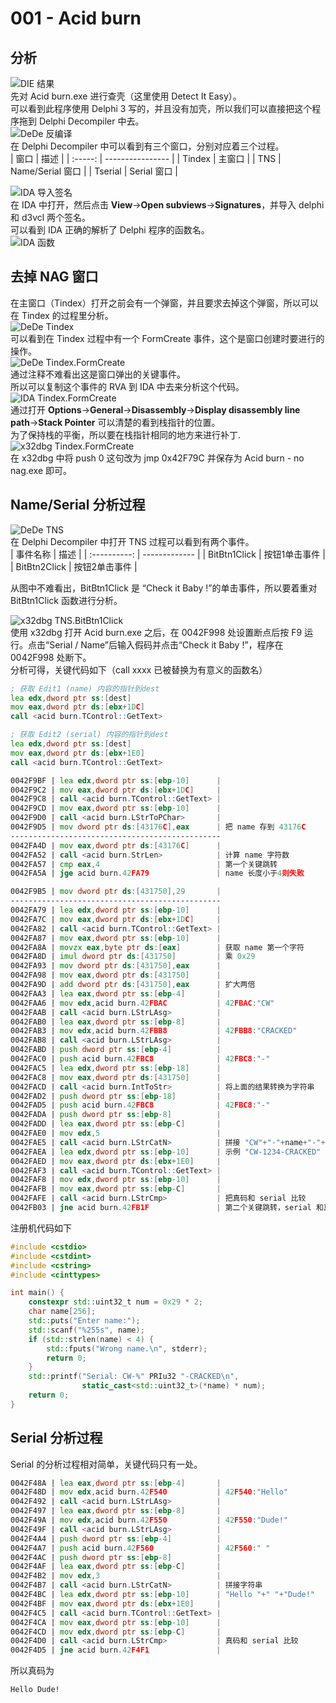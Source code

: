 # 001 - Acid burn

## 分析

![DIE 结果](images/1.png)  
先对 Acid burn.exe 进行查壳（这里使用 Detect It Easy）。  
可以看到此程序使用 Delphi 3 写的，并且没有加壳，所以我们可以直接把这个程序拖到 Delphi Decompiler 中去。  
![DeDe 反编译](images/2.png)  
在 Delphi Decompiler 中可以看到有三个窗口，分别对应着三个过程。  
|  窗口   | 描述             |
| :-----: | ---------------- |
| Tindex  | 主窗口           |
|   TNS   | Name/Serial 窗口 |
| Tserial | Serial 窗口      |

![IDA 导入签名](images/3.png)  
在 IDA 中打开，然后点击 **View**->**Open subviews**->**Signatures**，并导入 delphi 和 d3vcl 两个签名。  
可以看到 IDA 正确的解析了 Delphi 程序的函数名。  
![IDA 函数](images/4.png)

## 去掉 NAG 窗口

在主窗口（Tindex）打开之前会有一个弹窗，并且要求去掉这个弹窗，所以可以在 Tindex 的过程里分析。  
![DeDe Tindex](images/5.png)  
可以看到在 Tindex 过程中有一个 FormCreate 事件，这个是窗口创建时要进行的操作。  
![DeDe Tindex.FormCreate](images/6.png)  
通过注释不难看出这是窗口弹出的关键事件。  
所以可以复制这个事件的 RVA 到 IDA 中去来分析这个代码。  
![IDA Tindex.FormCreate](images/7.png)  
通过打开 **Options**->**General**->**Disassembly**->**Display disassembly line path**->**Stack Pointer** 可以清楚的看到栈指针的位置。  
为了保持栈的平衡，所以要在栈指针相同的地方来进行补丁.  
![x32dbg Tindex.FormCreate](images/8.png)  
在 x32dbg 中将 push 0 这句改为 jmp 0x42F79C 并保存为 Acid burn - no nag.exe 即可。

## Name/Serial 分析过程

![DeDe TNS](images/9.png)  
在 Delphi Decompiler 中打开 TNS 过程可以看到有两个事件。  
|   事件名称   | 描述          |
| :----------: | ------------- |
| BitBtn1Click | 按钮1单击事件 |
| BitBtn2Click | 按钮2单击事件 |

从图中不难看出，BitBtn1Click 是 “Check it Baby !”的单击事件，所以要着重对 BitBtn1Click 函数进行分析。  

![x32dbg TNS.BitBtn1Click](images/10.png)  
使用 x32dbg 打开 Acid burn.exe 之后，在 0042F998 处设置断点后按 F9 运行。点击“Serial / Name”后输入假码并点击“Check it Baby !”，程序在 0042F998 处断下。  
分析可得，关键代码如下（call xxxx 已被替换为有意义的函数名）  

```asm
; 获取 Edit1 (name) 内容的指针到dest
lea edx,dword ptr ss:[dest]
mov eax,dword ptr ds:[ebx+1DC]
call <acid burn.TControl::GetText>
```

```asm
; 获取 Edit2 (serial) 内容的指针到dest
lea edx,dword ptr ss:[dest]
mov eax,dword ptr ds:[ebx+1E0]
call <acid burn.TControl::GetText>
```

```asm
0042F9BF | lea edx,dword ptr ss:[ebp-10]      |
0042F9C2 | mov eax,dword ptr ds:[ebx+1DC]     |
0042F9C8 | call <acid burn.TControl::GetText> |
0042F9CD | mov eax,dword ptr ss:[ebp-10]      |
0042F9D0 | call <acid burn.LStrToPChar>       |
0042F9D5 | mov dword ptr ds:[43176C],eax      | 把 name 存到 43176C
-----------------------------------------------
0042FA4D | mov eax,dword ptr ds:[43176C]      |
0042FA52 | call <acid burn.StrLen>            | 计算 name 字符数
0042FA57 | cmp eax,4                          | 第一个关键跳转
0042FA5A | jge acid burn.42FA79               | name 长度小于4则失败
```

```asm
0042F9B5 | mov dword ptr ds:[431750],29       |
-----------------------------------------------
0042FA79 | lea edx,dword ptr ss:[ebp-10]      |
0042FA7C | mov eax,dword ptr ds:[ebx+1DC]     |
0042FA82 | call <acid burn.TControl::GetText> |
0042FA87 | mov eax,dword ptr ss:[ebp-10]      |
0042FA8A | movzx eax,byte ptr ds:[eax]        | 获取 name 第一个字符
0042FA8D | imul dword ptr ds:[431750]         | 乘 0x29
0042FA93 | mov dword ptr ds:[431750],eax      |
0042FA98 | mov eax,dword ptr ds:[431750]      |
0042FA9D | add dword ptr ds:[431750],eax      | 扩大两倍
0042FAA3 | lea eax,dword ptr ss:[ebp-4]       |
0042FAA6 | mov edx,acid burn.42FBAC           | 42FBAC:"CW"
0042FAAB | call <acid burn.LStrLAsg>          |
0042FAB0 | lea eax,dword ptr ss:[ebp-8]       |
0042FAB3 | mov edx,acid burn.42FBB8           | 42FBB8:"CRACKED"
0042FAB8 | call <acid burn.LStrLAsg>          |
0042FABD | push dword ptr ss:[ebp-4]          |
0042FAC0 | push acid burn.42FBC8              | 42FBC8:"-"
0042FAC5 | lea edx,dword ptr ss:[ebp-18]      |
0042FAC8 | mov eax,dword ptr ds:[431750]      |
0042FACD | call <acid burn.IntToStr>          | 将上面的结果转换为字符串
0042FAD2 | push dword ptr ss:[ebp-18]         |
0042FAD5 | push acid burn.42FBC8              | 42FBC8:"-"
0042FADA | push dword ptr ss:[ebp-8]          |
0042FADD | lea eax,dword ptr ss:[ebp-C]       |
0042FAE0 | mov edx,5                          |
0042FAE5 | call <acid burn.LStrCatN>          | 拼接 "CW"+"-"+name+"-"+"CRACKED"
0042FAEA | lea edx,dword ptr ss:[ebp-10]      | 示例 "CW-1234-CRACKED"
0042FAED | mov eax,dword ptr ds:[ebx+1E0]     |
0042FAF3 | call <acid burn.TControl::GetText> |
0042FAF8 | mov edx,dword ptr ss:[ebp-10]      |
0042FAFB | mov eax,dword ptr ss:[ebp-C]       |
0042FAFE | call <acid burn.LStrCmp>           | 把真码和 serial 比较
0042FB03 | jne acid burn.42FB1F               | 第二个关键跳转，serial 和真码相同时成功
```

注册机代码如下  

```cpp
#include <cstdio>
#include <cstdint>
#include <cstring>
#include <cinttypes>

int main() {
    constexpr std::uint32_t num = 0x29 * 2;
    char name[256];
    std::puts("Enter name:");
    std::scanf("%255s", name);
    if (std::strlen(name) < 4) {
        std::fputs("Wrong name.\n", stderr);
        return 0;
    }
    std::printf("Serial: CW-%" PRIu32 "-CRACKED\n",
                static_cast<std::uint32_t>(*name) * num);
    return 0;
}
```

## Serial 分析过程

Serial 的分析过程相对简单，关键代码只有一处。  

```asm
0042F48A | lea eax,dword ptr ss:[ebp-4]       |
0042F48D | mov edx,acid burn.42F540           | 42F540:"Hello"
0042F492 | call <acid burn.LStrLAsg>          |
0042F497 | lea eax,dword ptr ss:[ebp-8]       |
0042F49A | mov edx,acid burn.42F550           | 42F550:"Dude!"
0042F49F | call <acid burn.LStrLAsg>          |
0042F4A4 | push dword ptr ss:[ebp-4]          |
0042F4A7 | push acid burn.42F560              | 42F560:" "
0042F4AC | push dword ptr ss:[ebp-8]          |
0042F4AF | lea eax,dword ptr ss:[ebp-C]       |
0042F4B2 | mov edx,3                          |
0042F4B7 | call <acid burn.LStrCatN>          | 拼接字符串
0042F4BC | lea edx,dword ptr ss:[ebp-10]      | "Hello "+" "+"Dude!"
0042F4BF | mov eax,dword ptr ds:[ebx+1E0]     |
0042F4C5 | call <acid burn.TControl::GetText> |
0042F4CA | mov eax,dword ptr ss:[ebp-10]      |
0042F4CD | mov edx,dword ptr ss:[ebp-C]       |
0042F4D0 | call <acid burn.LStrCmp>           | 真码和 serial 比较
0042F4D5 | jne acid burn.42F4F1               |
```

所以真码为  

```text
Hello Dude!
```
